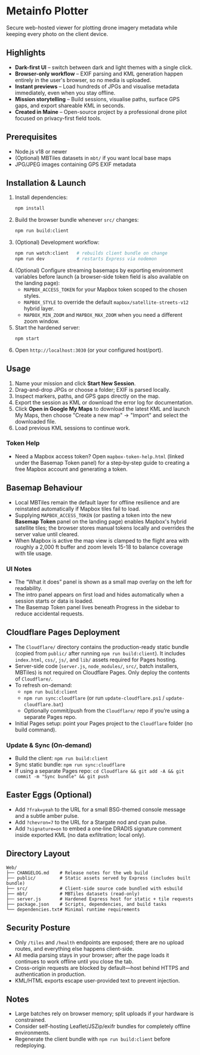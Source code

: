 # Metainfo Plotter

Secure web-hosted viewer for plotting drone imagery metadata while keeping every photo on the client device.

## Highlights

- **Dark-first UI** – switch between dark and light themes with a single click.
- **Browser-only workflow** – EXIF parsing and KML generation happen entirely in the user's browser, so no media is uploaded.
- **Instant previews** – Load hundreds of JPGs and visualise metadata immediately, even when you stay offline.
- **Mission storytelling** – Build sessions, visualise paths, surface GPS gaps, and export shareable KML in seconds.
- **Created in Maine** – Open-source project by a professional drone pilot focused on privacy-first field tools.

## Prerequisites

- Node.js v18 or newer
- (Optional) MBTiles datasets in `mbt/` if you want local base maps
- JPG/JPEG images containing GPS EXIF metadata

## Installation & Launch

1. Install dependencies:
   ```bash
   npm install
   ```
2. Build the browser bundle whenever `src/` changes:
   ```bash
   npm run build:client
   ```
3. (Optional) Development workflow:
   ```bash
   npm run watch:client   # rebuilds client bundle on change
   npm run dev            # restarts Express via nodemon
   ```
4. (Optional) Configure streaming basemaps by exporting environment variables before launch (a browser-side token field is also available on the landing page):
   - `MAPBOX_ACCESS_TOKEN` for your Mapbox token scoped to the chosen styles.
   - `MAPBOX_STYLE` to override the default `mapbox/satellite-streets-v12` hybrid layer.
   - `MAPBOX_MIN_ZOOM` and `MAPBOX_MAX_ZOOM` when you need a different zoom window.
5. Start the hardened server:
   ```bash
   npm start
   ```
6. Open `http://localhost:3030` (or your configured host/port).

## Usage

1. Name your mission and click **Start New Session**.
2. Drag-and-drop JPGs or choose a folder; EXIF is parsed locally.
3. Inspect markers, paths, and GPS gaps directly on the map.
4. Export the session as KML or download the error log for documentation.
5. Click **Open in Google My Maps** to download the latest KML and launch My Maps, then choose "Create a new map" → "Import" and select the downloaded file.
6. Load previous KML sessions to continue work.

### Token Help

- Need a Mapbox access token? Open `mapbox-token-help.html` (linked under the Basemap Token panel) for a step‑by‑step guide to creating a free Mapbox account and generating a token.

## Basemap Behaviour

- Local MBTiles remain the default layer for offline resilience and are reinstated automatically if Mapbox tiles fail to load.
- Supplying `MAPBOX_ACCESS_TOKEN` (or pasting a token into the new **Basemap Token** panel on the landing page) enables Mapbox's hybrid satellite tiles; the browser stores manual tokens locally and overrides the server value until cleared.
- When Mapbox is active the map view is clamped to the flight area with roughly a 2,000 ft buffer and zoom levels 15-18 to balance coverage with tile usage.

### UI Notes

- The “What it does” panel is shown as a small map overlay on the left for readability.
- The intro panel appears on first load and hides automatically when a session starts or data is loaded.
- The Basemap Token panel lives beneath Progress in the sidebar to reduce accidental requests.

## Cloudflare Pages Deployment

- The `Cloudflare/` directory contains the production-ready static bundle (copied from `public/` after running `npm run build:client`). It includes `index.html`, `css/`, `js/`, and `lib/` assets required for Pages hosting.
- Server-side code (`server.js`, `node_modules/`, `src/`, batch installers, MBTiles) is not required on Cloudflare Pages. Only deploy the contents of `Cloudflare/`.
- To refresh on-demand:
  - `npm run build:client`
  - `npm run sync:cloudflare` (or run `update-cloudflare.ps1` / `update-cloudflare.bat`)
  - Optionally commit/push from the `Cloudflare/` repo if you’re using a separate Pages repo.
- Initial Pages setup: point your Pages project to the `Cloudflare` folder (no build command).

### Update & Sync (On-demand)

- Build the client: `npm run build:client`
- Sync static bundle: `npm run sync:cloudflare`
- If using a separate Pages repo: `cd Cloudflare && git add -A && git commit -m "Sync bundle" && git push`

## Easter Eggs (Optional)

- Add `?frak=yeah` to the URL for a small BSG-themed console message and a subtle amber pulse.
- Add `?chevron=7` to the URL for a Stargate nod and cyan pulse.
- Add `?signature=on` to embed a one‑line DRADIS signature comment inside exported KML (no data exfiltration; local only).


## Directory Layout

```
Web/
├── CHANGELOG.md    # Release notes for the web build
├── public/         # Static assets served by Express (includes built bundle)
├── src/            # Client-side source code bundled with esbuild
├── mbt/            # MBTiles datasets (read-only)
├── server.js       # Hardened Express host for static + tile requests
├── package.json    # Scripts, dependencies, and build tasks
└── dependencies.txt# Minimal runtime requirements
```

## Security Posture

- Only `/tiles` and `/health` endpoints are exposed; there are no upload routes, and everything else happens client-side.
- All media parsing stays in your browser; after the page loads it continues to work offline until you close the tab.
- Cross-origin requests are blocked by default—host behind HTTPS and authentication in production.
- KML/HTML exports escape user-provided text to prevent injection.

## Notes

- Large batches rely on browser memory; split uploads if your hardware is constrained.
- Consider self-hosting Leaflet/JSZip/exifr bundles for completely offline environments.
- Regenerate the client bundle with `npm run build:client` before redeploying.

